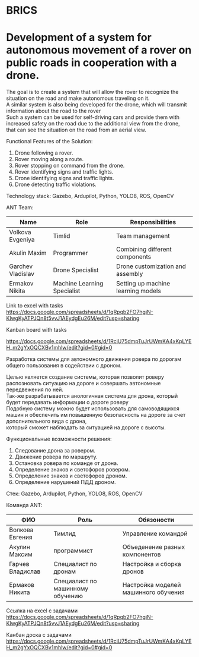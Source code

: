 # BRICS
# Development of a system for autonomous movement of a rover on public roads in cooperation with a drone.    
  
The goal is to create a system that will allow the rover to recognize the situation on the road and make autonomous traveling on it.  
A similar system is also being developed for the drone, which will transmit information about the road to the rover  
Such a system can be used for self-driving cars and provide them with increased safety on the road due to the additional view from the drone,   
that can see the situation on the road from an aerial view.

Functional Features of the Solution:
1.  Drone following a rover.
2. Rover moving along a route. 
3. Rover stopping on command from the drone.
4. Rover identifying signs and traffic lights.
5. Drone identifying signs and traffic lights.
6. Drone detecting traffic violations.

Technology stack: Gazebo, Ardupilot, Python, YOLO8, ROS, OpenCV   

ANT Team:

| Name  | Role | Responsibilities  |
| ------------- | ------------- | ------------- |
| Volkova Evgeniya | Timlid | Team management |
| Akulin Maxim | Programmer | Combining different components |
| Garchev Vladislav | Drone Specialist | Drone customization and assembly |
| Ermakov Nikita | Machine Learning Specialist | Setting up machine learning models |  
  
Link to excel with tasks   
https://docs.google.com/spreadsheets/d/1qRpqb2FO7hgjN-KlwgKyATPJQn8t5vvJ1AEydgEu26M/edit?usp=sharing 

Kanban board with tasks  

  https://docs.google.com/spreadsheets/d/1RciU75dmpTuJrUWmKA4xKpLYEH_m2gYxOQCXBv1mhlw/edit?gid=0#gid=0  


        
Разработка системы для автономного движения ровера по дорогам общего пользования в содействии с дроном.  

Целью является создание системы, которая позволит роверу распозновать ситуацию на дороге и совершать автономные передвежения по ней.  
Так-же разрабатывается анологичная система для дрона, который будет передавать информации о дороге роверу  
Подобную систему можно будет использовать для самоводящихся машин и обеспечить им повышенную безопасность на дороге за счет дополнительного вида с дрона,   
который сможет наблюдать за ситуацией на дороге с высоты.

Функциональные возможности решения:
1. Следование дрона за ровером.
2. Движение ровера по маршруту.
3. Остановка ровера по команде от дрона.
4. Определение знаков и светофоров ровером.
5. Определение знаков и светофоров дроном.
6. Определение нарушений ПДД дроном.

Стек: Gazebo, Ardupilot, Python, YOLO8, ROS, OpenCV   
  
Команда ANT:

| ФИО  | Роль | Обязоности  |
| ------------- | ------------- | ------------- |
| Волкова Евгения| Тимлид  |  Управление командой |
| Акулин Максим| программист  | Объеденение разных компонентов  |
| Гарчев Владислав| Специалист по дронам  | Настройка и сборка дронов  |
| Ермаков Никита| Специалист по машинному обучению  |  Настройка моделей машинного обучения |
  
  
Ссылка на excel с задачами   
https://docs.google.com/spreadsheets/d/1qRpqb2FO7hgjN-KlwgKyATPJQn8t5vvJ1AEydgEu26M/edit?usp=sharing  

Канбан доска с задачами https://docs.google.com/spreadsheets/d/1RciU75dmpTuJrUWmKA4xKpLYEH_m2gYxOQCXBv1mhlw/edit?gid=0#gid=0
